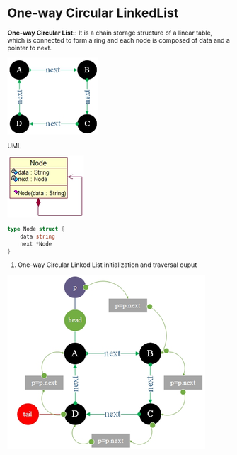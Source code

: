 # One-way Circular LinkedList

**One-way Circular List:**: It is a chain storage structure of a linear table, which is connected to form a ring and each node is composed of data and a pointer to next.

![example linked list](example%20circular%20linked%20list.png)

UML

![uml representation](uml.png)

```go
type Node struct {
    data string
    next *Node
}
```

1. One-way Circular Linked List initialization and traversal ouput

![initialization and insert](initialization%20and%20traversal.png)
